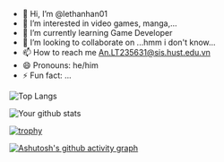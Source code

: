 - 👋 Hi, I’m @lethanhan01
- 👀 I’m interested in video games, manga,...
- 🌱 I’m currently learning Game Developer
- 💞️ I’m looking to collaborate on ...hmm i don't know...
- 📫 How to reach me An.LT235631@sis.hust.edu.vn
- 😄 Pronouns: he/him
- ⚡ Fun fact: ...

<!---
lethanhan01/lethanhan01 is a ✨ special ✨ repository because its `README.md` (this file) appears on your GitHub profile.
You can click the Preview link to take a look at your changes.
--->
 ![Top Langs](https://github-readme-stats.vercel.app/api/top-langs/?username=lethanhan01&layout=compact)
 
 ![Your github stats](https://github-readme-stats.vercel.app/api?username=lethanhan01&show_icons=true&theme=radical)
 
 [![trophy](https://github-profile-trophy.vercel.app/?username=lethanhan01&theme=tokyonight)](https://github.com/ryo-ma/github-profile-trophy)

[![Ashutosh's github activity graph](https://github-readme-activity-graph.vercel.app/graph?username=lethanhan01&theme=tokyo-night)](https://github.com/ashutosh00710/github-readme-activity-graph)
